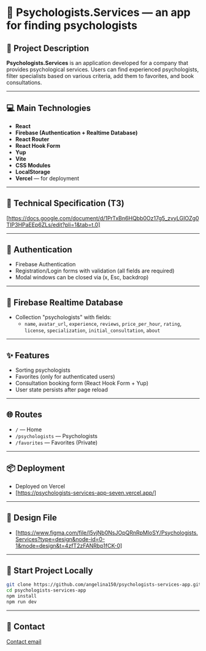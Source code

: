 # 🧠 Psychologists.Services — an app for finding psychologists

## 📌 Project Description

**Psychologists.Services** is an application developed for a company that provides psychological services. Users can find experienced psychologists, filter specialists based on various criteria, add them to favorites, and book consultations.

---

## 💻 Main Technologies

- **React**
- **Firebase (Authentication + Realtime Database)**
- **React Router**
- **React Hook Form**
- **Yup**
- **Vite**
- **CSS Modules**
- **LocalStorage**
- **Vercel** — for deployment

---

## 🎯 Technical Specification (TЗ)

[https://docs.google.com/document/d/1PrTxBn6HQbb0Oz17g5_zvyLGIOZg0TIP3HPaEEp6ZLs/edit?pli=1&tab=t.0]

---

## 🔐 Authentication

- Firebase Authentication
- Registration/Login forms with validation (all fields are required)
- Modal windows can be closed via (x, Esc, backdrop)

---

## 📂 Firebase Realtime Database

- Collection "psychologists" with fields:
  - `name`, `avatar_url`, `experience`, `reviews`, `price_per_hour`, `rating`, `license`, `specialization`, `initial_consultation`, `about`

---

## ✨ Features

- Sorting psychologists
- Favorites (only for authenticated users)
- Consultation booking form (React Hook Form + Yup)
- User state persists after page reload

---

## 🌐 Routes

- `/` — Home
- `/psychologists` — Psychologists
- `/favorites` — Favorites (Private)

---

## 📦 Deployment

- Deployed on Vercel
- [https://psychologists-services-app-seven.vercel.app/]

---

## 📁 Design File

- [https://www.figma.com/file/I5vjNb0NsJOpQRnRpMloSY/Psychologists.Services?type=design&node-id=0-1&mode=design&t=4zfT2zFANRbp1fCK-0]

---

## 🚀 Start Project Locally

```bash
git clone https://github.com/angelina150/psychologists-services-app.git
cd psychologists-services-app
npm install
npm run dev
```

---

## 📨 Contact

[Contact email](chigiryova31@gmail.com)

